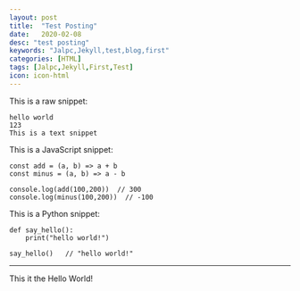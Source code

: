 ```yaml
---
layout: post
title:  "Test Posting"
date:   2020-02-08
desc: "test posting"
keywords: "Jalpc,Jekyll,test,blog,first"
categories: [HTML]
tags: [Jalpc,Jekyll,First,Test]
icon: icon-html
---
```


This is a raw snippet:

```
hello world
123
This is a text snippet
```


This is a JavaScript snippet:

```
const add = (a, b) => a + b
const minus = (a, b) => a - b

console.log(add(100,200))  // 300
console.log(minus(100,200))  // -100
```

This is a Python snippet:

```
def say_hello():
    print("hello world!")

say_hello()   // "hello world!"
```

---
This it the Hello World!
